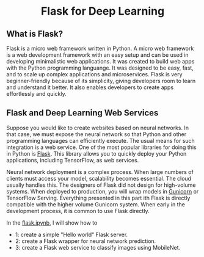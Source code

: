 
# <h1 align="center" id="heading">Flask for Deep Learning</h1>

## What is Flask? ##

Flask is a micro web framework written in Python. A micro web framework is a web development framework with an easy setup and can be used in developing minimalistic web applications. It was created to build web apps with the Python programming languange. It was designed to be easy, fast, and to scale up complex applications and microservices. Flask is very beginner-friendly because of its simplicity, giving developers room to learn and understand it better. It also enables developers to create apps effortlessly and quickly.



## Flask and Deep Learning Web Services ##

Suppose you would like to create websites based on neural networks. In that case, we must expose the neural network so that Python and other programming languages can efficiently execute. The usual means for such integration is a web service. One of the most popular libraries for doing this in Python is [Flask](https://palletsprojects.com/p/flask/). This library allows you to quickly deploy your Python applications, including TensorFlow, as web services.

Neural network deployment is a complex process. When large numbers of clients must access your model, scalability becomes essential. The cloud usually handles this. The designers of Flask did not design for high-volume systems. When deployed to production, you will wrap models in [Gunicorn](https://gunicorn.org/) or TensorFlow Serving. Everything presented in this part ith Flask is directly compatible with the higher volume Gunicorn system. When early in the development process, it is common to use Flask directly.


In the [flask.ipynb](https://github.com/JasonSCFu/Flask-API-web-services-for-model-deployment/blob/main/flask.ipynb), I will show how to 
* 1: create a simple "Hello world" Flask server.
* 2: create a Flask wrapper for neural network prediction.
* 3: create a Flask web service to classify images using MobileNet.
